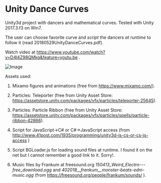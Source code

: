 # Unity Dance Curves
Unity3d project with dancers and mathematical curves. Tested with Unity 2017.3.f3 on Win7.

The user can choose  favorite curve and *script* the dancers *at runtime* to follow it (read 20180529UnityDanceCurves.pdf).

Watch video at https://www.youtube.com/watch?v=D4l4Z98QMkg&feature=youtu.be .

![Image](../master/DanceCurvesScreenShot.jpg?raw=true)

Assets used:

1. Mixamo figures and animations (free from https://www.mixamo.com/).

2. Particles: Teleporter (free from Unity Asset Store: https://assetstore.unity.com/packages/vfx/particles/teleporter-25645).

3. Particles: Particle Ribbon (free from Unity Asset Store: https://assetstore.unity.com/packages/vfx/particles/spells/particle-ribbon-42866).

4. Script for JavaScript->C# or C#->JavaScript access (from http://www.41post.com/1935/programming/unity3d-js-cs-or-cs-js-access )

5. Script BGLoader.js for loading sound files at runtime. I found it on the net but I cannot remember a good link to it. Sorry!.

6. Music files by Frankum at freesound.org *150413_Weird_Electro---free_download.ogg* and *402018__frankum__monster-beats-edm-music.ogg* (from https://freesound.org/people/frankum/sounds/ ).  

